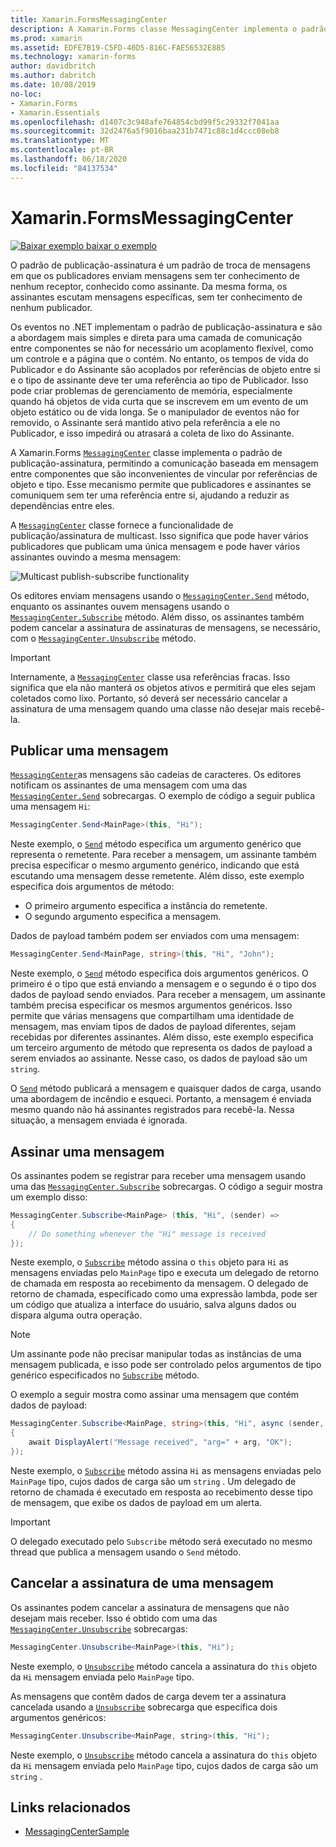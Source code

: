 ```yaml
---
title: Xamarin.FormsMessagingCenter
description: A Xamarin.Forms classe MessagingCenter implementa o padrão de publicação-assinatura, permitindo a comunicação baseada em mensagem entre componentes que são inconvenientes de vincular por referências de objeto e tipo.
ms.prod: xamarin
ms.assetid: EDFE7B19-C5FD-40D5-816C-FAE56532E885
ms.technology: xamarin-forms
author: davidbritch
ms.author: dabritch
ms.date: 10/08/2019
no-loc:
- Xamarin.Forms
- Xamarin.Essentials
ms.openlocfilehash: d1407c3c948afe764854cbd99f5c29332f7041aa
ms.sourcegitcommit: 32d2476a5f9016baa231b7471c88c1d4ccc08eb8
ms.translationtype: MT
ms.contentlocale: pt-BR
ms.lasthandoff: 06/18/2020
ms.locfileid: "84137534"
---
```

# <a name="xamarinforms-messagingcenter"></a>Xamarin.FormsMessagingCenter

[![Baixar exemplo ](~/media/shared/download.png) baixar o exemplo](https://docs.microsoft.com/samples/xamarin/xamarin-forms-samples/usingmessagingcenter)

O padrão de publicação-assinatura é um padrão de troca de mensagens em que os publicadores enviam mensagens sem ter conhecimento de nenhum receptor, conhecido como assinante. Da mesma forma, os assinantes escutam mensagens específicas, sem ter conhecimento de nenhum publicador.

Os eventos no .NET implementam o padrão de publicação-assinatura e são a abordagem mais simples e direta para uma camada de comunicação entre componentes se não for necessário um acoplamento flexível, como um controle e a página que o contém. No entanto, os tempos de vida do Publicador e do Assinante são acoplados por referências de objeto entre si e o tipo de assinante deve ter uma referência ao tipo de Publicador. Isso pode criar problemas de gerenciamento de memória, especialmente quando há objetos de vida curta que se inscrevem em um evento de um objeto estático ou de vida longa. Se o manipulador de eventos não for removido, o Assinante será mantido ativo pela referência a ele no Publicador, e isso impedirá ou atrasará a coleta de lixo do Assinante.

A Xamarin.Forms [`MessagingCenter`](xref:Xamarin.Forms.MessagingCenter) classe implementa o padrão de publicação-assinatura, permitindo a comunicação baseada em mensagem entre componentes que são inconvenientes de vincular por referências de objeto e tipo. Esse mecanismo permite que publicadores e assinantes se comuniquem sem ter uma referência entre si, ajudando a reduzir as dependências entre eles.

A [`MessagingCenter`](xref:Xamarin.Forms.MessagingCenter) classe fornece a funcionalidade de publicação/assinatura de multicast. Isso significa que pode haver vários publicadores que publicam uma única mensagem e pode haver vários assinantes ouvindo a mesma mensagem:

![](messaging-center-images/messaging-center.png "Multicast publish-subscribe functionality")

Os editores enviam mensagens usando o [`MessagingCenter.Send`](xref:Xamarin.Forms.MessagingCenter.Send*) método, enquanto os assinantes ouvem mensagens usando o [`MessagingCenter.Subscribe`](xref:Xamarin.Forms.MessagingCenter.Subscribe*) método. Além disso, os assinantes também podem cancelar a assinatura de assinaturas de mensagens, se necessário, com o [`MessagingCenter.Unsubscribe`](xref:Xamarin.Forms.MessagingCenter.Unsubscribe*) método.

> [!IMPORTANT]
> Internamente, a [`MessagingCenter`](xref:Xamarin.Forms.MessagingCenter) classe usa referências fracas. Isso significa que ela não manterá os objetos ativos e permitirá que eles sejam coletados como lixo. Portanto, só deverá ser necessário cancelar a assinatura de uma mensagem quando uma classe não desejar mais recebê-la.

## <a name="publish-a-message"></a>Publicar uma mensagem

[`MessagingCenter`](xref:Xamarin.Forms.MessagingCenter)as mensagens são cadeias de caracteres. Os editores notificam os assinantes de uma mensagem com uma das [`MessagingCenter.Send`](xref:Xamarin.Forms.MessagingCenter.Send*) sobrecargas. O exemplo de código a seguir publica uma mensagem `Hi`:

```csharp
MessagingCenter.Send<MainPage>(this, "Hi");
```

Neste exemplo, o [`Send`](xref:Xamarin.Forms.MessagingCenter.Send*) método especifica um argumento genérico que representa o remetente. Para receber a mensagem, um assinante também precisa especificar o mesmo argumento genérico, indicando que está escutando uma mensagem desse remetente. Além disso, este exemplo especifica dois argumentos de método:

- O primeiro argumento especifica a instância do remetente.
- O segundo argumento especifica a mensagem.

Dados de payload também podem ser enviados com uma mensagem:

```csharp
MessagingCenter.Send<MainPage, string>(this, "Hi", "John");
```

Neste exemplo, o [`Send`](xref:Xamarin.Forms.MessagingCenter.Send*) método especifica dois argumentos genéricos. O primeiro é o tipo que está enviando a mensagem e o segundo é o tipo dos dados de payload sendo enviados. Para receber a mensagem, um assinante também precisa especificar os mesmos argumentos genéricos. Isso permite que várias mensagens que compartilham uma identidade de mensagem, mas enviam tipos de dados de payload diferentes, sejam recebidas por diferentes assinantes. Além disso, este exemplo especifica um terceiro argumento de método que representa os dados de payload a serem enviados ao assinante. Nesse caso, os dados de payload são um `string`.

O [`Send`](xref:Xamarin.Forms.MessagingCenter.Send*) método publicará a mensagem e quaisquer dados de carga, usando uma abordagem de incêndio e esqueci. Portanto, a mensagem é enviada mesmo quando não há assinantes registrados para recebê-la. Nessa situação, a mensagem enviada é ignorada.

## <a name="subscribe-to-a-message"></a>Assinar uma mensagem

Os assinantes podem se registrar para receber uma mensagem usando uma das [`MessagingCenter.Subscribe`](xref:Xamarin.Forms.MessagingCenter.Subscribe*) sobrecargas. O código a seguir mostra um exemplo disso:

```csharp
MessagingCenter.Subscribe<MainPage> (this, "Hi", (sender) =>
{
    // Do something whenever the "Hi" message is received
});
```

Neste exemplo, o [`Subscribe`](xref:Xamarin.Forms.MessagingCenter.Subscribe*) método assina o `this` objeto para `Hi` as mensagens enviadas pelo `MainPage` tipo e executa um delegado de retorno de chamada em resposta ao recebimento da mensagem. O delegado de retorno de chamada, especificado como uma expressão lambda, pode ser um código que atualiza a interface do usuário, salva alguns dados ou dispara alguma outra operação.

> [!NOTE]
> Um assinante pode não precisar manipular todas as instâncias de uma mensagem publicada, e isso pode ser controlado pelos argumentos de tipo genérico especificados no [`Subscribe`](xref:Xamarin.Forms.MessagingCenter.Subscribe*) método.

O exemplo a seguir mostra como assinar uma mensagem que contém dados de payload:

```csharp
MessagingCenter.Subscribe<MainPage, string>(this, "Hi", async (sender, arg) =>
{
    await DisplayAlert("Message received", "arg=" + arg, "OK");
});
```

Neste exemplo, o [`Subscribe`](xref:Xamarin.Forms.MessagingCenter.Subscribe*) método assina `Hi` as mensagens enviadas pelo `MainPage` tipo, cujos dados de carga são um `string` . Um delegado de retorno de chamada é executado em resposta ao recebimento desse tipo de mensagem, que exibe os dados de payload em um alerta.

> [!IMPORTANT]
> O delegado executado pelo `Subscribe` método será executado no mesmo thread que publica a mensagem usando o `Send` método.

## <a name="unsubscribe-from-a-message"></a>Cancelar a assinatura de uma mensagem

Os assinantes podem cancelar a assinatura de mensagens que não desejam mais receber. Isso é obtido com uma das [`MessagingCenter.Unsubscribe`](xref:Xamarin.Forms.MessagingCenter.Unsubscribe*) sobrecargas:

```csharp
MessagingCenter.Unsubscribe<MainPage>(this, "Hi");
```

Neste exemplo, o [`Unsubscribe`](xref:Xamarin.Forms.MessagingCenter.Unsubscribe*) método cancela a assinatura do `this` objeto da `Hi` mensagem enviada pelo `MainPage` tipo.

As mensagens que contêm dados de carga devem ter a assinatura cancelada usando a [`Unsubscribe`](xref:Xamarin.Forms.MessagingCenter.Unsubscribe*) sobrecarga que especifica dois argumentos genéricos:

```csharp
MessagingCenter.Unsubscribe<MainPage, string>(this, "Hi");
```

Neste exemplo, o [`Unsubscribe`](xref:Xamarin.Forms.MessagingCenter.Unsubscribe*) método cancela a assinatura do `this` objeto da `Hi` mensagem enviada pelo `MainPage` tipo, cujos dados de carga são um `string` .

## <a name="related-links"></a>Links relacionados

- [MessagingCenterSample](https://docs.microsoft.com/samples/xamarin/xamarin-forms-samples/usingmessagingcenter)
